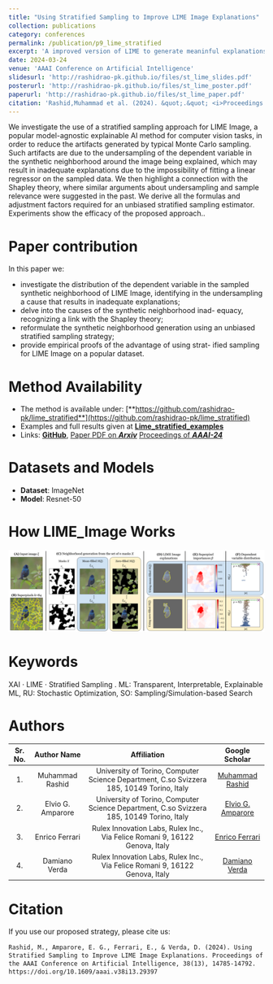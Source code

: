 ```yaml
---
title: "Using Stratified Sampling to Improve LIME Image Explanations"
collection: publications
category: conferences
permalink: /publication/p9_lime_stratified
excerpt: 'A improved version of LIME to generate meaninful explanations when LIME degenerates meaningless explanations.'
date: 2024-03-24
venue: 'AAAI Conference on Artificial Intelligence'
slidesurl: 'http://rashidrao-pk.github.io/files/st_lime_slides.pdf'
posterurl: 'http://rashidrao-pk.github.io/files/st_lime_poster.pdf'
paperurl: 'http://rashidrao-pk.github.io/files/st_lime_paper.pdf'
citation: 'Rashid,Muhammad et al. (2024). &quot;.&quot; <i>Proceedings of the AAAI Conference on Artificial Intelligence</i>. 38(13).'
---
```


We investigate the use of a stratified sampling approach for LIME Image, a popular model-agnostic explainable AI method for computer vision tasks, in order to reduce the artifacts generated by typical Monte Carlo sampling. Such artifacts are due to the undersampling of the dependent variable in the synthetic neighborhood around the image being explained, which may result in inadequate explanations due to the impossibility of fitting a linear regressor on the sampled data. We then highlight a connection with the Shapley theory, where similar arguments about undersampling and sample relevance were suggested in the past. We derive all the formulas and adjustment factors required for an unbiased stratified sampling estimator. Experiments show the efficacy of the proposed approach.. 

Paper contribution
===

In this paper we:
- investigate the distribution of the dependent variable in
the sampled synthetic neighborhood of LIME Image,
identifying in the undersampling a cause that results in
inadequate explanations;
- delve into the causes of the synthetic neighborhood inad-
equacy, recognizing a link with the Shapley theory;
- reformulate the synthetic neighborhood generation using
an unbiased stratified sampling strategy;
- provide empirical proofs of the advantage of using strat-
ified sampling for LIME Image on a popular dataset.


Method Availability
===
*   The method is available under: [**https://github.com/rashidrao-pk/lime_stratified**](https://github.com/rashidrao-pk/lime_stratified) </a>
*   Examples and full results given at [**Lime_stratified_examples**](https://github.com/rashidrao-pk/lime-stratified-examples) 
*   Links: [**GitHub**](https://github.com/rashidrao-pk/lime_stratified), [Paper PDF on **_Arxiv_**](https://arxiv.org/abs/2403.17742)
[Proceedings of **_AAAI-24_**](https://ojs.aaai.org/index.php/AAAI/article/view/29397)

Datasets and Models
===
*   **Dataset**: ImageNet   
*   **Model**:   Resnet-50 

How LIME_Image Works
===

<img  src='../files/papers_data/LIME-Image-workflow.png' style="background-color: white;">

Keywords
===

XAI · LIME · Stratified Sampling . ML: Transparent, Interpretable, Explainable ML, RU: Stochastic Optimization, SO: Sampling/Simulation-based Search

Authors
===

| Sr. No. | Author Name | Affiliation | Google Scholar | 
| :--:    | :--:        | :--:        | :--:           | 
| 1. | Muhammad Rashid | University of Torino, Computer Science Department, C.so Svizzera 185, 10149 Torino, Italy | [Muhammad Rashid](https://scholar.google.com/citations?user=F5u_Z5MAAAAJ&hl=en) | 
| 2. | Elvio G. Amparore | University of Torino, Computer Science Department, C.so Svizzera 185, 10149 Torino, Italy | [Elvio G. Amparore](https://scholar.google.com/citations?user=Hivlp1kAAAAJ&hl=en&oi=ao) | 
| 3. | Enrico Ferrari | Rulex Innovation Labs, Rulex Inc., Via Felice Romani 9, 16122 Genova, Italy | [Enrico Ferrari](https://scholar.google.com/citations?user=QOflGNIAAAAJ&hl=en&oi=ao) | 
| 4. | Damiano Verda | Rulex Innovation Labs, Rulex Inc., Via Felice Romani 9, 16122 Genova, Italy | [Damiano Verda](https://scholar.google.com/citations?user=t6o9YSsAAAAJ&hl=en&oi=ao) |

Citation
===

If you use our proposed strategy, please cite us: <br>
``` 
Rashid, M., Amparore, E. G., Ferrari, E., & Verda, D. (2024). Using Stratified Sampling to Improve LIME Image Explanations. Proceedings of the AAAI Conference on Artificial Intelligence, 38(13), 14785-14792. https://doi.org/10.1609/aaai.v38i13.29397 
```

